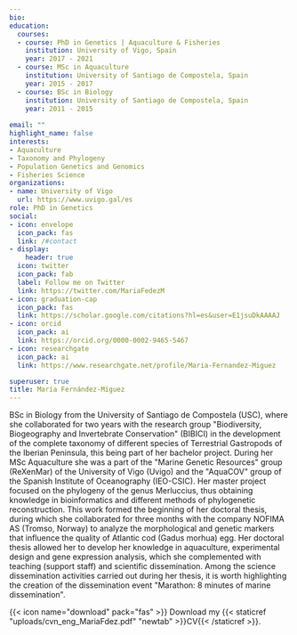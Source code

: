 ```yaml
---
bio:
education:
  courses:
  - course: PhD in Genetics | Aquaculture & Fisheries
    institution: University of Vigo, Spain
    year: 2017 - 2021
  - course: MSc in Aquaculture
    institution: University of Santiago de Compostela, Spain
    year: 2015 - 2017
  - course: BSc in Biology
    institution: University of Santiago de Compostela, Spain
    year: 2011 - 2015
    
email: ""
highlight_name: false
interests:
- Aquaculture
- Taxonomy and Phylogeny
- Population Genetics and Genomics
- Fisheries Science
organizations:
- name: University of Vigo
  url: https://www.uvigo.gal/es
role: PhD in Genetics
social:
- icon: envelope
  icon_pack: fas
  link: /#contact
- display:
    header: true
  icon: twitter
  icon_pack: fab
  label: Follow me on Twitter
  link: https://twitter.com/MariaFedezM
- icon: graduation-cap
  icon_pack: fas
  link: https://scholar.google.com/citations?hl=es&user=E1jsuDkAAAAJ
- icon: orcid
  icon_pack: ai
  link: https://orcid.org/0000-0002-9465-5467
- icon: researchgate
  icon_pack: ai
  link: https://www.researchgate.net/profile/Maria-Fernandez-Miguez

superuser: true
title: María Fernández-Míguez
---
```


BSc in Biology from the University of Santiago de Compostela (USC), where she collaborated for two years with the research group "Biodiversity, Biogeography and Invertebrate Conservation" (BIBICI) in the development of the complete taxonomy of different species of Terrestrial Gastropods of the Iberian Peninsula, this being part of her bachelor project. During her MSc Aquaculture she was a part of the "Marine Genetic Resources" group (ReXenMar) of the University of Vigo (Uvigo) and the "AquaCOV" group of the Spanish Institute of Oceanography (IEO-CSIC). Her master project focused on the phylogeny of the genus Merluccius, thus obtaining knowledge in bioinformatics and different methods of phylogenetic reconstruction. This work formed the beginning of her doctoral thesis, during which she collaborated for three months with the company NOFIMA AS (Tromso, Norway) to analyze the morphological and genetic markers that influence the quality of Atlantic cod (Gadus morhua) egg. Her doctoral thesis allowed her to develop her knowledge in aquaculture, experimental design and gene expression analysis, which she complemented with teaching (support staff) and scientific dissemination. 
Among the science dissemination activities carried out during her thesis, it is worth highlighting the creation of the dissemination event "Marathon: 8 minutes of marine dissemination".

{{< icon name="download" pack="fas" >}} Download my {{< staticref "uploads/cvn_eng_MariaFdez.pdf" "newtab" >}}CV{{< /staticref >}}.

